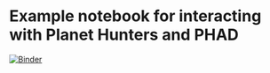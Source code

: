 # Example notebook for interacting with Planet Hunters and PHAD

[![Binder](https://mybinder.org/badge_logo.svg)](https://mybinder.org/v2/gh/arfon/phad-notebook/master?filepath=notebook.ipynb)
